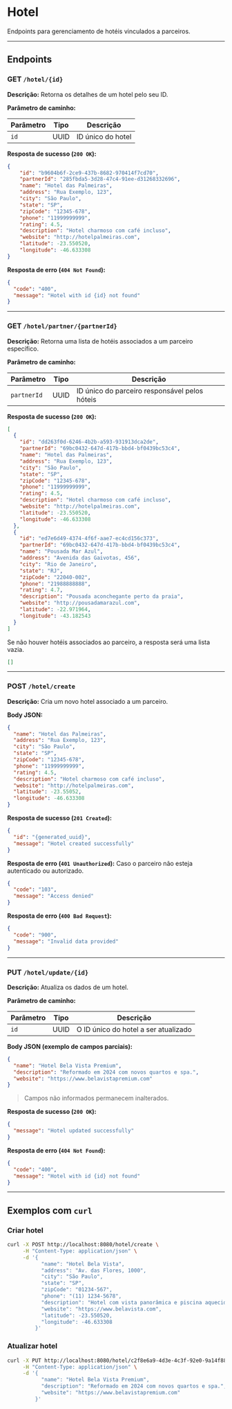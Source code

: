 # Hotel
Endpoints para gerenciamento de hotéis vinculados a parceiros.

---

## Endpoints

### GET `/hotel/{id}`

**Descrição:** Retorna os detalhes de um hotel pelo seu ID.

**Parâmetro de caminho:**

| Parâmetro | Tipo | Descrição           |
|-----------|------|---------------------|
| `id`      | UUID | ID único do hotel   |

**Resposta de sucesso (`200 OK`):**

```json
{
    "id": "b9604b6f-2ce9-437b-8682-970414f7cd70",
    "partnerId": "285fbda5-3d28-47c4-91ee-d31268332696",
    "name": "Hotel das Palmeiras",
    "address": "Rua Exemplo, 123",
    "city": "São Paulo",
    "state": "SP",
    "zipCode": "12345-678",
    "phone": "11999999999",
    "rating": 4.5,
    "description": "Hotel charmoso com café incluso",
    "website": "http://hotelpalmeiras.com",
    "latitude": -23.550520,
    "longitude": -46.633308
}
```

**Resposta de erro (`404 Not Found`):**

```json
{
  "code": "400",
  "message": "Hotel with id {id} not found"
}
```

---

### GET `/hotel/partner/{partnerId}`

**Descrição:** Retorna uma lista de hotéis associados a um parceiro específico.

**Parâmetro de caminho:**

| Parâmetro   | Tipo | Descrição                                     |
|-------------|------|-----------------------------------------------|
| `partnerId` | UUID | ID único do parceiro responsável pelos hóteis |

**Resposta de sucesso (`200 OK`):**

```json
[
  {
    "id": "dd263f0d-6246-4b2b-a593-931913dca2de",
    "partnerId": "69bc0432-647d-417b-bbd4-bf0439bc53c4",
    "name": "Hotel das Palmeiras",
    "address": "Rua Exemplo, 123",
    "city": "São Paulo",
    "state": "SP",
    "zipCode": "12345-678",
    "phone": "11999999999",
    "rating": 4.5,
    "description": "Hotel charmoso com café incluso",
    "website": "http://hotelpalmeiras.com",
    "latitude": -23.550520,
    "longitude": -46.633308
  },
  {
    "id": "ed7e6d49-4374-4f6f-aae7-ec4cd156c373",
    "partnerId": "69bc0432-647d-417b-bbd4-bf0439bc53c4",
    "name": "Pousada Mar Azul",
    "address": "Avenida das Gaivotas, 456",
    "city": "Rio de Janeiro",
    "state": "RJ",
    "zipCode": "22040-002",
    "phone": "21988888888",
    "rating": 4.7,
    "description": "Pousada aconchegante perto da praia",
    "website": "http://pousadamarazul.com",
    "latitude": -22.971964,
    "longitude": -43.182543
  }
]
```

Se não houver hotéis associados ao parceiro, a resposta será uma lista vazia.
```json
[]
```

---

### POST `/hotel/create`

**Descrição:** Cria um novo hotel associado a um parceiro.

**Body JSON:**

```json
{
  "name": "Hotel das Palmeiras",
  "address": "Rua Exemplo, 123",
  "city": "São Paulo",
  "state": "SP",
  "zipCode": "12345-678",
  "phone": "11999999999",
  "rating": 4.5,
  "description": "Hotel charmoso com café incluso",
  "website": "http://hotelpalmeiras.com",
  "latitude": -23.55052,
  "longitude": -46.633308
}
```

**Resposta de sucesso (`201 Created`):**

```json
{
  "id": "{generated_uuid}",
  "message": "Hotel created successfully"
}
```

**Resposta de erro (`401 Unauthorized`):**
Caso o parceiro não esteja autenticado ou autorizado.

```json
{
  "code": "103",
  "message": "Access denied"
}
```

**Resposta de erro (`400 Bad Request`):**

```json
{
  "code": "900",
  "message": "Invalid data provided"
}
```

---

### PUT `/hotel/update/{id}`

**Descrição:** Atualiza os dados de um hotel.

**Parâmetro de caminho:**

| Parâmetro | Tipo | Descrição                            |
|-----------|------|--------------------------------------|
| `id`      | UUID | O ID único do hotel a ser atualizado |

**Body JSON (exemplo de campos parciais):**

```json
{
  "name": "Hotel Bela Vista Premium",
  "description": "Reformado em 2024 com novos quartos e spa.",
  "website": "https://www.belavistapremium.com"
}
```

> Campos não informados permanecem inalterados.

**Resposta de sucesso (`200 OK`):**

```json
{
  "message": "Hotel updated successfully"
}
```

**Resposta de erro (`404 Not Found`):**

```json
{
  "code": "400",
  "message": "Hotel with id {id} not found"
}
```

---

## Exemplos com `curl`

### Criar hotel

```bash
curl -X POST http://localhost:8080/hotel/create \
     -H "Content-Type: application/json" \
     -d '{
           "name": "Hotel Bela Vista",
           "address": "Av. das Flores, 1000",
           "city": "São Paulo",
           "state": "SP",
           "zipCode": "01234-567",
           "phone": "(11) 1234-5678",
           "description": "Hotel com vista panorâmica e piscina aquecida.",
           "website": "https://www.belavista.com",
           "latitude": -23.550520,
           "longitude": -46.633308
         }'
```

### Atualizar hotel

```bash
curl -X PUT http://localhost:8080/hotel/c2f8e6a9-4d3e-4c3f-92e0-9a14f88ec2e1/update \
     -H "Content-Type: application/json" \
     -d '{
           "name": "Hotel Bela Vista Premium",
           "description": "Reformado em 2024 com novos quartos e spa.",
           "website": "https://www.belavistapremium.com"
         }'
```